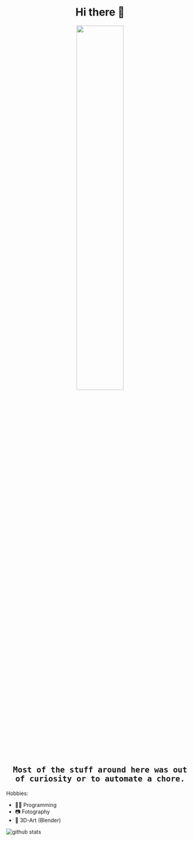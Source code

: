 <h1 align= "center"><b>Hi there 👋</b></h1>
<p align="center"><img width=50% src="https://media.giphy.com/media/SFK0oEtuU9eGRuRrPz/giphy.gif"></p>
<h2 align= "center"><tt>Most of the stuff around here was out of curiosity or to automate a chore.</tt></h2>

Hobbies:
- 👨‍💻 Programming
- 📷 Fotography
- 🎨 3D-Art (Blender)


![github stats](https://github-readme-stats.vercel.app/api?username=DonMahallem&show_icons=true)
<!--
**donmahallem/donmahallem** is a ✨ _special_ ✨ repository because its `README.md` (this file) appears on your GitHub profile.

Here are some ideas to get you started:

- 🔭 I’m currently working on ...
- 🌱 I’m currently learning ...
- 👯 I’m looking to collaborate on ...
- 🤔 I’m looking for help with ...
- 💬 Ask me about ...
- 📫 How to reach me: ...
- 😄 Pronouns: ...
- ⚡ Fun fact: ...
-->
